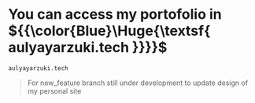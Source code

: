 # You can access my portofolio in ${{\color{Blue}\Huge{\textsf{  aulyayarzuki.tech \}}}}\$
```
aulyayarzuki.tech
```
> For new_feature branch still under development to update design of my personal site
